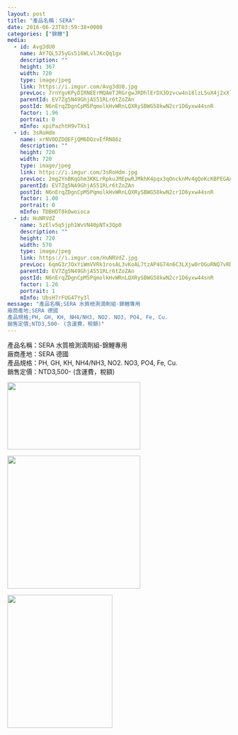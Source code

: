 ```yaml
---
layout: post
title: "產品名稱：SERA" 
date: 2016-06-23T03:59:38+0000 
categories: ["錦鯉"] 
media:
  - id: Avg3dU0
    name: AY7QL5J5yGs516WLvlJKcQq1gx
    description: ""   
    height: 367
    width: 720
    type: image/jpeg
    link: https://i.imgur.com/Avg3dU0.jpg
    prevLoc: 7rnYgvKPyDIRNEErMQAmTJRGrgwJRDhlErDX3Dzvcw4n18lzL5uX4j2xXlXnIREAGqyY1VuZO4KXAvJph4l9VK1659i1lxLqywNWSBYvY0lkx5IgJNVqK44BHvwwPZ9qXDiAD1xMjPp7cvrlzJJGZ1fXDlB1zJYEHLv0oVpp6PCVgEALw22NFRrNWBREMGiw6PnQnjBltkAkE99jjjUgw0NroWGytqjgzQgJwjtDJ6n713qxfzgW02mWRLhjZjD0pxKW
    parentId: EV7Zg5N49GhjA551RLr6tZoZAn
    postId: N6nErqZDgnCpM5PqmolkHvWRnLQXRySBWG58kwN2cr1D6yxw44snR
    factor: 1.96
    portrait: 0
    mInfo: xpiPazhtH9vTXs1
  - id: 3sRoHdm
    name: xrNV0DZDQEFjQM6DOzvEfRN86z
    description: ""   
    height: 720
    width: 720
    type: image/jpeg
    link: https://i.imgur.com/3sRoHdm.jpg
    prevLoc: 2mg2YnBKqGhm3KKLrRpkuJMEpwRJMkhK4pqx3qOncknMv4gQoKcKBPEGAAVDFpjwgqR4VqfvOQ0QLkyKHk3OpvnZN1H9rozBo5kOH2xWMvJwglIj1ojVJLmXipJMjpNjQvFPp62zmG7pHwRq9NYyR1TVxrXrRonJU5OMjyDDnWhK80gMBXXzF36LB73L79SW693pm6ONfGBJQ3j8ZZFjY7YvG7yBuxZXGnJ5wlUkXEk3xAA2U93ARvVAlLHzRg58gNA2
    parentId: EV7Zg5N49GhjA551RLr6tZoZAn
    postId: N6nErqZDgnCpM5PqmolkHvWRnLQXRySBWG58kwN2cr1D6yxw44snR
    factor: 1.00
    portrait: 0
    mInfo: TDBHDT8kOwoioca
  - id: HuNRVdZ
    name: 5zElv5q5jph1WvVN40pNTx3Qp0
    description: ""   
    height: 720
    width: 570
    type: image/jpeg
    link: https://i.imgur.com/HuNRVdZ.jpg
    prevLoc: 6qmG3rJOxYiWmVVRk1rosAL3vKoAL7tzAP4G74n6C3LXjw0rOGuRNQ7vRDR4tOx89RWorNhqAGMPVR6ES8N04n3RBBSPW0nyQv61TvV2VWODPNumOvDRg447upVAqonnp5sj9pNrxmVxCDPzoQ7KD1HP555QxZpmTymq9E88zlf5KZA8E44qsVmAOJVBw3cNLK4VRZ9Xh2k0ZXYVBvFB0QxkR6AAIXBVmQYJQvhAx4PXX1Wju1Z4MWE4QlU9N8X330Nw
    parentId: EV7Zg5N49GhjA551RLr6tZoZAn
    postId: N6nErqZDgnCpM5PqmolkHvWRnLQXRySBWG58kwN2cr1D6yxw44snR
    factor: 1.26
    portrait: 1
    mInfo: UbsH7rFUG47Yy3l
message: "產品名稱;SERA 水質檢測滴劑組-錦鯉專用  
廠商產地;SERA 德國  
產品規格;PH, GH, KH, NH4/NH3, NO2. NO3, PO4, Fe, Cu.  
銷售定價;NTD3,500- (含運費，稅額)"
---
```


產品名稱：SERA 水質檢測滴劑組-錦鯉專用  
廠商產地：SERA 德國  
產品規格：PH, GH, KH, NH4/NH3, NO2. NO3, PO4, Fe, Cu.  
銷售定價：NTD3,500- (含運費，稅額)


[//]: #media:  
<a href="https://i.imgur.com/Avg3dU0.jpg"><img src="https://i.imgur.com/Avg3dU0.jpg" height="152" width="300" /></a> 
  

<a href="https://i.imgur.com/3sRoHdm.jpg"><img src="https://i.imgur.com/3sRoHdm.jpg" height="300" width="300" /></a> 
  

<a href="https://i.imgur.com/HuNRVdZ.jpg"><img src="https://i.imgur.com/HuNRVdZ.jpg" height="300" width="237" /></a> 
 
